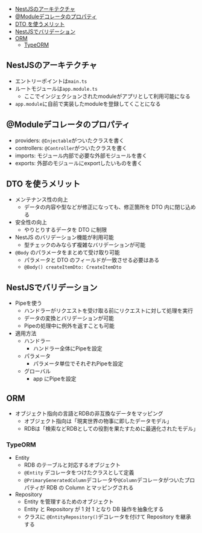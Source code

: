 - [NestJSのアーキテクチャ](#nestjsのアーキテクチャ)
- [@Moduleデコレータのプロパティ](#moduleデコレータのプロパティ)
- [DTO を使うメリット](#dto-を使うメリット)
- [NestJSでバリデーション](#nestjsでバリデーション)
- [ORM](#orm)
  - [TypeORM](#typeorm)

## NestJSのアーキテクチャ
- エントリーポイントは`main.ts`
- ルートモジュールは`app.module.ts`
  - ここでインジェクションされたmoduleがアプリとして利用可能になる
- `app.module`に自前で実装したmoduleを登録してくことになる

## @Moduleデコレータのプロパティ
- providers: `@Injectable`がついたクラスを書く
- controllers: `@Controller`がついたクラスを書く
- imports: モジュール内部で必要な外部モジュールを書く
- exports: 外部のモジュールにexportしたいものを書く

## DTO を使うメリット
- メンテナンス性の向上
  - データの内容や型などが修正になっても、修正箇所を DTO 内に閉じ込める
- 安全性の向上
  - やりとりするデータを DTO に制限
- NestJS のバリデーション機能が利用可能
  - 型チェックのみならず複雑なバリデーションが可能
- `@Body` のパラメータをまとめて受け取り可能
  - パラメータと DTO のフィールドが一致させる必要はある
  - `@Body() createItemDto: CreateItemDto`

## NestJSでバリデーション
- Pipeを使う
  - ハンドラーがリクエストを受け取る前にリクエストに対して処理を実行
  - データの変換とバリデーションが可能
  - Pipeの処理中に例外を返すことも可能
- 適用方法
  - ハンドラー
    - ハンドラー全体にPipeを設定
  - パラメータ
    - パラメータ単位でそれぞれPipeを設定
  - グローバル
    - app にPipeを設定

## ORM
- オブジェクト指向の言語とRDBの非互換なデータをマッピング
  - オブジェクト指向は「現実世界の物事に即したデータモデル」
  - RDBは「検索などRDBとしての役割を果たすために最適化されたモデル」

### TypeORM
- Entity
  - RDB のテーブルと対応するオブジェクト
  - `@Entity` デコレータをつけたクラスとして定義
  - `@PrimaryGeneratedColumn`デコレータや`@Column`デコレータがついたプロパティが RDB の Column とマッピングされる
- Repository
  - Entity を管理するためのオブジェクト
  - Entity と Repository が 1 対 1 となり DB 操作を抽象化する
  - クラスに `@EntityRepository()`デコレータを付けて Repository を継承する
